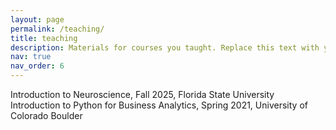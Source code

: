 ```yaml
---
layout: page
permalink: /teaching/
title: teaching
description: Materials for courses you taught. Replace this text with your description.
nav: true
nav_order: 6
---
```


Introduction to Neuroscience, Fall 2025, Florida State University 
Introduction to Python for Business Analytics, Spring 2021, University of Colorado Boulder
